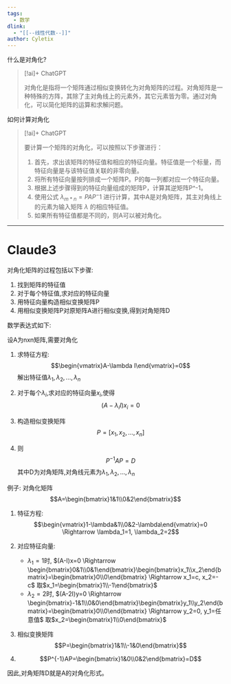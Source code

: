 ```yaml
---
tags: 
  - 数学
dlink:
  - "[[--线性代数--]]"
author: Cyletix
---
```

什么是对角化?
> [!ai]+ ChatGPT
>
> 对角化是指将一个矩阵通过相似变换转化为对角矩阵的过程。对角矩阵是一种特殊的方阵，其除了主对角线上的元素外，其它元素皆为零。通过对角化，可以简化矩阵的运算和求解问题。

如何计算对角化
> [!ai]+ ChatGPT
>
> 要计算一个矩阵的对角化，可以按照以下步骤进行：
> 1. 首先，求出该矩阵的特征值和相应的特征向量。特征值是一个标量，而特征向量是与该特征值关联的非零向量。
> 2. 将所有特征向量按列排成一个矩阵P。P的每一列都对应一个特征向量。
> 3. 根据上述步骤得到的特征向量组成的矩阵P，计算其逆矩阵P^-1。
> 4. 使用公式 $\lambda_{m*n} = PAP^-1$ 进行计算，其中A是对角矩阵，其主对角线上的元素为输入矩阵 $\lambda$ 的相应特征值。
> 5. 如果所有特征值都是不同的，则A可以被对角化。


---
# Claude3
对角化矩阵的过程包括以下步骤:

1. 找到矩阵的特征值
2. 对于每个特征值,求对应的特征向量
3. 用特征向量构造相似变换矩阵P
4. 用相似变换矩阵P对原矩阵A进行相似变换,得到对角矩阵D

数学表达式如下:

设A为nxn矩阵,需要对角化

1. 求特征方程: $$\begin{vmatrix}A-\lambda I\end{vmatrix}=0$$
解出特征值$\lambda_1, \lambda_2, ..., \lambda_n$

2. 对于每个$\lambda_i$,求对应的特征向量$x_i$,使得 $$(A-\lambda_iI)x_i=0$$

3. 构造相似变换矩阵 $$P=[x_1, x_2, ..., x_n]$$

4. 则$$P^{-1}AP=D$$ 其中D为对角矩阵,对角线元素为$\lambda_1, \lambda_2, ..., \lambda_n$

例子: 对角化矩阵 $$A=\begin{bmatrix}1&1\\0&2\end{bmatrix}$$

1. 特征方程: $$\begin{vmatrix}1-\lambda&1\\0&2-\lambda\end{vmatrix}=0 \Rightarrow \lambda_1=1, \lambda_2=2$$

2. 对应特征向量:
    - $\lambda_1=1$时, $(A-I)x=0 \Rightarrow \begin{bmatrix}0&1\\0&1\end{bmatrix}\begin{bmatrix}x_1\\x_2\end{bmatrix}=\begin{bmatrix}0\\0\end{bmatrix} \Rightarrow x_1=c, x_2=-c$
    取$x_1=\begin{bmatrix}1\\-1\end{bmatrix}$
    - $\lambda_2=2$时, $(A-2I)y=0 \Rightarrow \begin{bmatrix}-1&1\\0&0\end{bmatrix}\begin{bmatrix}y_1\\y_2\end{bmatrix}=\begin{bmatrix}0\\0\end{bmatrix} \Rightarrow y_2=0, y_1=任意值$
    取$x_2=\begin{bmatrix}1\\0\end{bmatrix}$

3. 相似变换矩阵 $$P=\begin{bmatrix}1&1\\-1&0\end{bmatrix}$$

4. $$P^{-1}AP=\begin{bmatrix}1&0\\0&2\end{bmatrix}=D$$

因此,对角矩阵D就是A的对角化形式。
